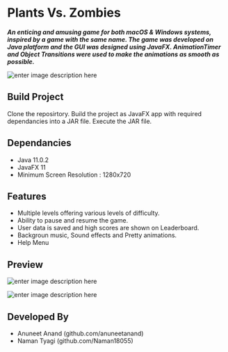 # Plants Vs. Zombies

***An enticing and amusing game for both macOS & Windows systems, inspired by a game with the same name. The game was developed on Java platform and the GUI was designed using JavaFX. AnimationTimer and Object Transitions were used to make the animations as smooth as possible.***

![enter image description here](https://github.com/anuneetanand/Images/blob/master/PVZ/PvZ-1.png?raw=true)

## Build Project

Clone the reposirtory.
Build the project as JavaFX app with required dependancies into a JAR file.
Execute the JAR file.

## Dependancies

 - Java 11.0.2
 - JavaFX 11
 - Minimum Screen Resolution : 1280x720
 
## Features

- Multiple levels offering various levels of difficulty.
- Ability to pause and resume the game.
- User data is saved and high scores are shown on Leaderboard.
- Backgroun music, Sound effects and Pretty animations.
- Help Menu

## Preview

![enter image description here](https://github.com/anuneetanand/Images/blob/master/PVZ/PvZ-2.png?raw=true)

![enter image description here](https://github.com/anuneetanand/Images/blob/master/PVZ/PvZ-3.png?raw=true)

## Developed By 
- Anuneet Anand (github.com/anuneetanand)
- Naman Tyagi (github.com/Naman18055)
